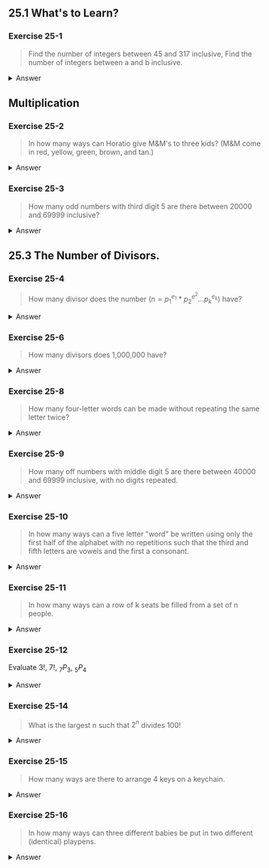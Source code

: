 ## 25.1 What's to Learn?

### Exercise 25-1

> Find the number of integers between 45 and 317 inclusive, Find the number of integers between a and b inclusive.

<details>
    <summary>Answer</summary>
     271, (b-a-1)
</details>

## Multiplication

### Exercise 25-2

> In how many ways can Horatio give M&M's to three kids? (M&M come in red, yellow, green, brown, and tan.)

<details>
    <summary>Answer</summary>
     5^3 = 125 ways. (Since there is no choice of color.)
</details>

### Exercise 25-3

> How many odd numbers with third digit 5 are there between 20000 and 69999 inclusive?

<details>
    <summary>Answer</summary>
     5・10・1・10・5 = 2500 ways.
</details>

## 25.3 The Number of Divisors.

### Exercise 25-4

> How many divisor does the number $(n={p_1}^{e_1} * {p_2}^{e^2}...{p_k}^{e_k})$ have?

<details>
    <summary>Answer</summary>
     (e1 + 1) * (e2 + 1) * ... * (ek + 1)
</details>

### Exercise 25-6

> How many divisors does 1,000,000 have?

<details>
    <summary>Answer</summary>
     1,000,000 = 10^6 = 2^6 + 5^5 <br> 
     (6+1) * (5+1) = 49 divisors.
</details>

### Exercise 25-8

> How many four-letter words can be made without repeating the same letter twice?

<details>
    <summary>Answer</summary>
     26 * 25 * 24 * 23 = 358800 ways
</details>

### Exercise 25-9

> How many off numbers with middle digit 5 are there between 40000 and 69999 inclusive, with no digits repeated.

<details>
    <summary>Answer</summary>
     $$ 2 * 7 * 1 * 6 * 4 = 336 $$</br>
</details>

### Exercise 25-10

> In how many ways can a five letter "word" be written using only the first half of the alphabet with no repetitions such that the third and fifth letters are vowels and the first a consonant.

<details>
    <summary>Answer</summary>
     5 * 2 * 10 * 10 * 9 = 5400 words.
</details>

### Exercise 25-11

> In how many ways can a row of k seats be filled from a set of n people.

<details>
    <summary>Answer</summary>
     nPk = (n) * (n-1) * (n-2) * .... * (n - k + 1) ways.
</details>

### Exercise 25-12

Evaluate 3!, 7!, $_7P_3$, $_5P_4$

<details>
    <summary>Answer</summary>
     1.  3*2*1 </br>
     2.  7*6*5*4*3*2*1 </br>
     3.  7*6*5 </br>
     4.  5*4*3*2
</details>

### Exercise 25-14

> What is the largest n such that $2^n$ divides $100!$

 <details>
     <summary>Answer</summary>
      50 + 25 + 12 + 6 + 3 + 1 = 97
 </details>
 
### Exercise 25-15

> How many ways are there to arrange 4 keys on a keychain.

 <details>
     <summary>Answer</summary>
      (4-1)! / 2 = 3 ways.
 </details>
 
### Exercise 25-16

> In how many ways can three different babies be put in two different (identical) playpens.

<details>
    <summary>Answer</summary>
     Different playpens - 2*2*2 = 8 (each baby has independent choice) </br>
     Identical playpens - 4

</details>
